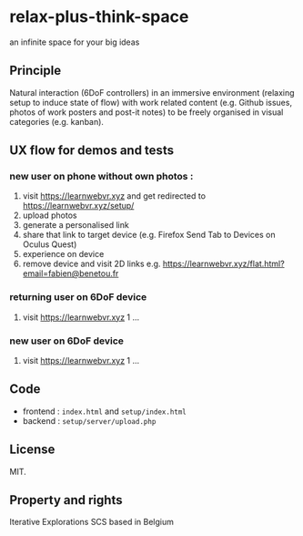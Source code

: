 # relax-plus-think-space
an infinite space for your big ideas

## Principle
Natural interaction (6DoF controllers) 
in an immersive environment (relaxing setup to induce state of flow) 
with work related content (e.g. Github issues, photos of work posters and post-it notes) 
to be freely organised in visual categories (e.g. kanban).

## UX flow for demos and tests
### new user on phone without own photos : 
1. visit https://learnwebvr.xyz and get redirected to https://learnwebvr.xyz/setup/
1. upload photos
1. generate a personalised link
1. share that link to target device (e.g. Firefox Send Tab to Devices on Oculus Quest)
1. experience on device
1. remove device and visit 2D links e.g. https://learnwebvr.xyz/flat.html?email=fabien@benetou.fr

### returning user on 6DoF device
1. visit https://learnwebvr.xyz
1 ...

### new user on 6DoF device
1. visit https://learnwebvr.xyz
1 ...

## Code
* frontend : `index.html` and `setup/index.html`
* backend : `setup/server/upload.php`

## License
MIT.

## Property and rights
Iterative Explorations SCS based in Belgium
